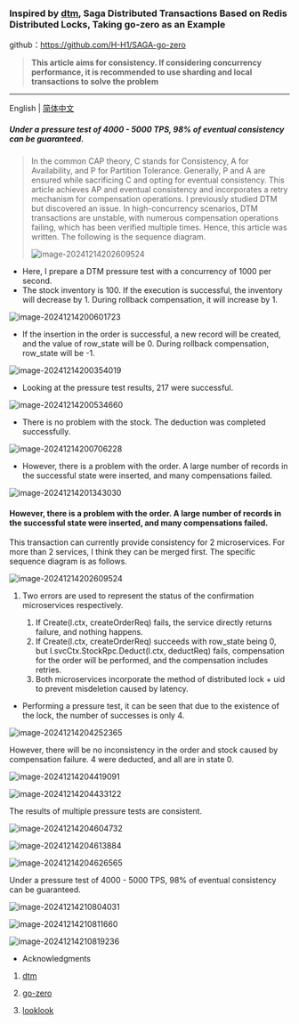 ### Inspired by [dtm](https://dtm.pub/ref/gozero.html), Saga Distributed Transactions Based on Redis Distributed Locks, Taking go-zero as an Example

github：https://github.com/H-H1/SAGA-go-zero

> **This article aims for consistency. If considering concurrency performance, it is recommended to use sharding and local transactions to solve the problem**

------

English | [简体中文](README-cn.md)

##### Under a pressure test of 4000 - 5000 TPS, 98% of eventual consistency can be guaranteed.

> In the common CAP theory, C stands for Consistency, A for Availability, and P for Partition Tolerance. Generally, P and A are ensured while sacrificing C and opting for eventual consistency. This article achieves AP and eventual consistency and incorporates a retry mechanism for compensation operations.
>I previously studied DTM but discovered an issue. In high-concurrency scenarios, DTM transactions are unstable, with numerous compensation operations failing, which has been verified multiple times. Hence, this article was written. The following is the sequence diagram.
> 
>![image-20241214202609524](https://github.com/user-attachments/assets/cd42f34d-a3d8-4f31-823e-a12eaddfa56e)

- Here, I prepare a DTM pressure test with a concurrency of 1000 per second.
- The stock inventory is 100. If the execution is successful, the inventory will decrease by 1. During rollback compensation, it will increase by 1.

![image-20241214200601723](https://github.com/user-attachments/assets/90856cd0-8150-4a9a-aa9a-1ca9bb7148cd)


- If the insertion in the order is successful, a new record will be created, and the value of row_state will be 0. During rollback compensation, row_state will be -1.

![image-20241214200354019](https://github.com/user-attachments/assets/742dbe3d-e76c-4ce1-a7d3-96ebde8f2d09)


- Looking at the pressure test results, 217 were successful.

![image-20241214200534660](https://github.com/user-attachments/assets/b6999b00-6ac4-4037-9f3a-2efe48a30e72)


- There is no problem with the stock. The deduction was completed successfully.

![image-20241214200706228](https://github.com/user-attachments/assets/46e99d56-f299-4606-8096-0016a7c74ae5)


- However, there is a problem with the order. A large number of records in the successful state were inserted, and many compensations failed.

![image-20241214201343030](https://github.com/user-attachments/assets/4a8dd73a-72c7-4416-b17b-78c308278b65)


#### However, there is a problem with the order. A large number of records in the successful state were inserted, and many compensations failed.

This transaction can currently provide consistency for 2 microservices. For more than 2 services, I think they can be merged first. The specific sequence diagram is as follows.

![image-20241214202609524](https://github.com/user-attachments/assets/cd42f34d-a3d8-4f31-823e-a12eaddfa56e)

1. Two errors are used to represent the status of the confirmation microservices respectively.

   

   1. If Create(l.ctx, createOrderReq) fails, the service directly returns failure, and nothing happens.
   2. If Create(l.ctx, createOrderReq) succeeds with row_state being 0, but l.svcCtx.StockRpc.Deduct(l.ctx, deductReq) fails, compensation for the order will be performed, and the compensation includes retries.
   3. Both microservices incorporate the method of distributed lock + uid to prevent misdeletion caused by latency.

- Performing a pressure test, it can be seen that due to the existence of the lock, the number of successes is only 4.

![image-20241214204252365](https://github.com/user-attachments/assets/f2de42e3-ce75-468f-ace1-5d73c80c8b38)


However, there will be no inconsistency in the order and stock caused by compensation failure. 4 were deducted, and all are in state 0.

![image-20241214204419091](https://github.com/user-attachments/assets/bb53d5ea-09ce-4a54-aca5-0f694326c450)

![image-20241214204433122](https://github.com/user-attachments/assets/1909edd3-0ee3-4282-b652-391618e014e1)



The results of multiple pressure tests are consistent.

![image-20241214204604732](https://github.com/user-attachments/assets/975df20c-76b4-42da-b80a-0eb13b881130)

![image-20241214204613884](https://github.com/user-attachments/assets/e748435e-fc9a-488f-95c0-176518141234)


![image-20241214204626565](https://github.com/user-attachments/assets/2046eedb-c117-41f5-8720-07246d1c0946)



Under a pressure test of 4000 - 5000 TPS, 98% of eventual consistency can be guaranteed.

![image-20241214210804031](https://github.com/user-attachments/assets/f6485935-cff3-481c-b66a-7b2ba6aaebb1)


![image-20241214210811660](https://github.com/user-attachments/assets/ab54f6f0-331b-4fa9-b441-a2131b722b6d)

![image-20241214210819236](https://github.com/user-attachments/assets/78009ccb-2af8-4793-9243-9bf21cf0b445)

- Acknowledgments

1. [dtm](https://github.com/dtm-labs/dtm)

2. [go-zero](https://github.com/zeromicro/go-zero)

3. [looklook](https://github.com/zeromicro/go-zero)

   

